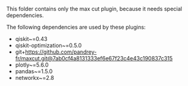 This folder contains only the max cut plugin, because it needs special dependencies.

The following dependencies are used by these plugins:
- qiskit~=0.43
- qiskit-optimization~=0.5.0
- git+https://github.com/pandrey-fr/maxcut.git@7ab0cf4a8131333ef6e67f23c4e43c190837c315
- plotly~=5.6.0
- pandas~=1.5.0
- networkx~=2.8
